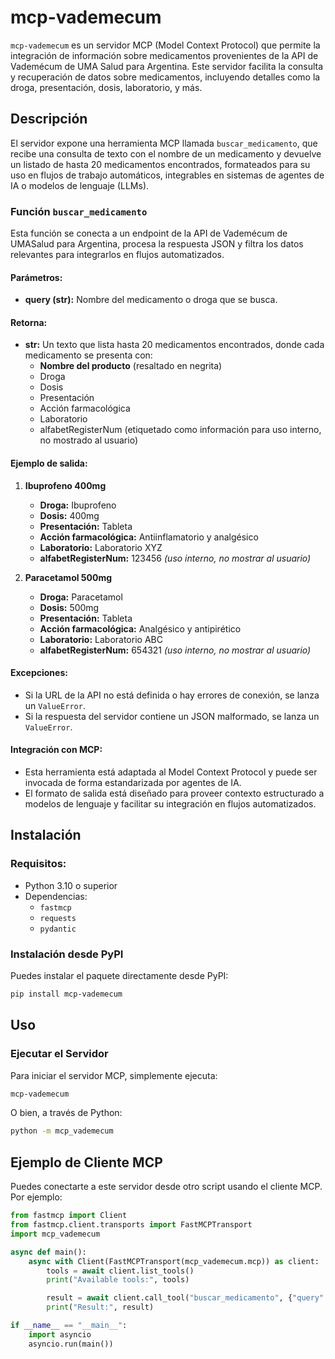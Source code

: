 # mcp-vademecum

`mcp-vademecum` es un servidor MCP (Model Context Protocol) que permite la integración de información sobre medicamentos provenientes de la API de Vademécum de UMA Salud para Argentina. Este servidor facilita la consulta y recuperación de datos sobre medicamentos, incluyendo detalles como la droga, presentación, dosis, laboratorio, y más.

## Descripción

El servidor expone una herramienta MCP llamada `buscar_medicamento`, que recibe una consulta de texto con el nombre de un medicamento y devuelve un listado de hasta 20 medicamentos encontrados, formateados para su uso en flujos de trabajo automáticos, integrables en sistemas de agentes de IA o modelos de lenguaje (LLMs).

### Función `buscar_medicamento`

Esta función se conecta a un endpoint de la API de Vademécum de UMASalud para Argentina, procesa la respuesta JSON y filtra los datos relevantes para integrarlos en flujos automatizados.

#### Parámetros:
- **query (str):** Nombre del medicamento o droga que se busca.

#### Retorna:
- **str:** Un texto que lista hasta 20 medicamentos encontrados, donde cada medicamento se presenta con:
  - **Nombre del producto** (resaltado en negrita)
  - Droga
  - Dosis
  - Presentación
  - Acción farmacológica
  - Laboratorio
  - alfabetRegisterNum (etiquetado como información para uso interno, no mostrado al usuario)

#### Ejemplo de salida:

1. **Ibuprofeno 400mg**
   - **Droga:** Ibuprofeno
   - **Dosis:** 400mg
   - **Presentación:** Tableta
   - **Acción farmacológica:** Antiinflamatorio y analgésico
   - **Laboratorio:** Laboratorio XYZ
   - **alfabetRegisterNum:** 123456 _(uso interno, no mostrar al usuario)_

2. **Paracetamol 500mg**
   - **Droga:** Paracetamol
   - **Dosis:** 500mg
   - **Presentación:** Tableta
   - **Acción farmacológica:** Analgésico y antipirético
   - **Laboratorio:** Laboratorio ABC
   - **alfabetRegisterNum:** 654321 _(uso interno, no mostrar al usuario)_


#### Excepciones:
- Si la URL de la API no está definida o hay errores de conexión, se lanza un `ValueError`.
- Si la respuesta del servidor contiene un JSON malformado, se lanza un `ValueError`.

#### Integración con MCP:
- Esta herramienta está adaptada al Model Context Protocol y puede ser invocada de forma estandarizada por agentes de IA.
- El formato de salida está diseñado para proveer contexto estructurado a modelos de lenguaje y facilitar su integración en flujos automatizados.

## Instalación

### Requisitos:
- Python 3.10 o superior
- Dependencias:
  - `fastmcp`
  - `requests`
  - `pydantic`

### Instalación desde PyPI

Puedes instalar el paquete directamente desde PyPI:

```bash
pip install mcp-vademecum
```

## Uso

### Ejecutar el Servidor

Para iniciar el servidor MCP, simplemente ejecuta:

```bash
mcp-vademecum
```

O bien, a través de Python:

```bash
python -m mcp_vademecum
```

## Ejemplo de Cliente MCP

Puedes conectarte a este servidor desde otro script usando el cliente MCP. Por ejemplo:

```python
from fastmcp import Client
from fastmcp.client.transports import FastMCPTransport
import mcp_vademecum

async def main():
    async with Client(FastMCPTransport(mcp_vademecum.mcp)) as client:
        tools = await client.list_tools()
        print("Available tools:", tools)

        result = await client.call_tool("buscar_medicamento", {"query": "ibuprofeno"})
        print("Result:", result)

if __name__ == "__main__":
    import asyncio
    asyncio.run(main())
```